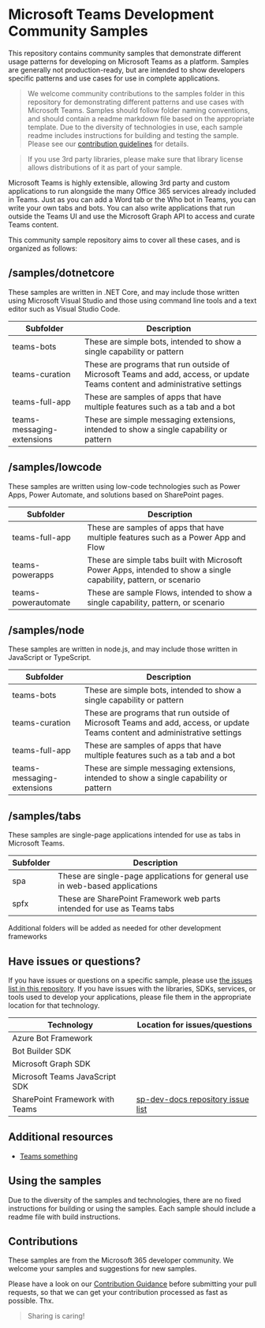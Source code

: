 # Microsoft Teams Development Community Samples

This repository contains community samples that demonstrate different usage patterns for developing on Microsoft Teams as a platform. Samples are generally not production-ready, but are intended to show developers specific patterns and use cases for use in complete applications.

> We welcome community contributions to the samples folder in this repository for demonstrating different patterns and use cases with Microsoft Teams. Samples should follow folder naming conventions, and should contain a readme markdown file based on the appropriate template. Due to the diversity of technologies in use, each sample readme includes instructions for building and testing the sample. Please see our [contribution guidelines](#) for details.

> If you use 3rd party libraries, please make sure that library license allows distributions of it as part of your sample.

Microsoft Teams is highly extensible, allowing 3rd party and custom applications to run alongside the many Office 365 services already included in Teams. Just as you can add a Word tab or the Who bot in Teams, you can write your own tabs and bots. You can also write applications that run outside the Teams UI and use the Microsoft Graph API to access and curate Teams content.

This community sample repository aims to cover all these cases, and is organized as follows:

## /samples/dotnetcore

These samples are written in .NET Core, and may include those written using Microsoft Visual Studio and those using command line tools and a text editor such as Visual Studio Code. 

| Subfolder | Description |
| --- | --- |
| teams-bots | These are simple bots, intended to show a single capability or pattern |
| teams-curation | These are programs that run outside of Microsoft Teams and add, access, or update Teams content and administrative settings |
| teams-full-app | These are samples of apps that have multiple features such as a tab and a bot |
| teams-messaging-extensions | These are simple messaging extensions, intended to show a single capability or pattern |

## /samples/lowcode

These samples are written using low-code technologies such as Power Apps, Power Automate, and solutions based on SharePoint pages.

| Subfolder | Description |
| --- | --- |
| teams-full-app | These are samples of apps that have multiple features such as a Power App and Flow |
| teams-powerapps | These are simple tabs built with Microsoft Power Apps, intended to show a single capability, pattern, or scenario |
| teams-powerautomate | These are sample Flows, intended to show a single capability, pattern, or scenario |

## /samples/node

These samples are written in node.js, and may include those written in JavaScript or TypeScript. 

| Subfolder | Description |
| --- | --- |
| teams-bots | These are simple bots, intended to show a single capability or pattern |
| teams-curation | These are programs that run outside of Microsoft Teams and add, access, or update Teams content and administrative settings |
| teams-full-app | These are samples of apps that have multiple features such as a tab and a bot |
| teams-messaging-extensions | These are simple messaging extensions, intended to show a single capability or pattern |

## /samples/tabs

These samples are single-page applications intended for use as tabs in Microsoft Teams. 

| Subfolder | Description |
| --- | --- |
| spa | These are single-page applications for general use in web-based applications |
| spfx | These are SharePoint Framework web parts intended for use as Teams tabs |

Additional folders will be added as needed for other development frameworks

## Have issues or questions?

If you have issues or questions on a specific sample, please use [the issues list in this repository](#).
If you have issues with the libraries, SDKs, services, or tools used to develop your applications, please file them in the appropriate location for that technology.

| Technology | Location for issues/questions |
| --- | --- |
| Azure Bot Framework | |
| Bot Builder SDK |  |
| Microsoft Graph SDK | |
| Microsoft Teams JavaScript SDK | |
| SharePoint Framework with Teams | [sp-dev-docs repository issue list](https://github.com/SharePoint/sp-dev-docs/issues) |


## Additional resources


* [Teams something](#)

## Using the samples

Due to the diversity of the samples and technologies, there are no fixed instructions for building or using the samples. Each sample should include a readme file with build instructions.


## Contributions

These samples are from the Microsoft 365 developer community. We welcome your samples and suggestions for new samples. 

Please have a look on our [Contribution Guidance](./.github/CONTRIBUTING.md) before submitting your pull requests, so that we can get your contribution processed as fast as possible. Thx.

> Sharing is caring!